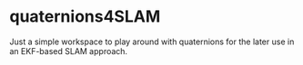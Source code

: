 quaternions4SLAM
================

Just a simple workspace to play around with quaternions for the later use in an EKF-based SLAM approach.
